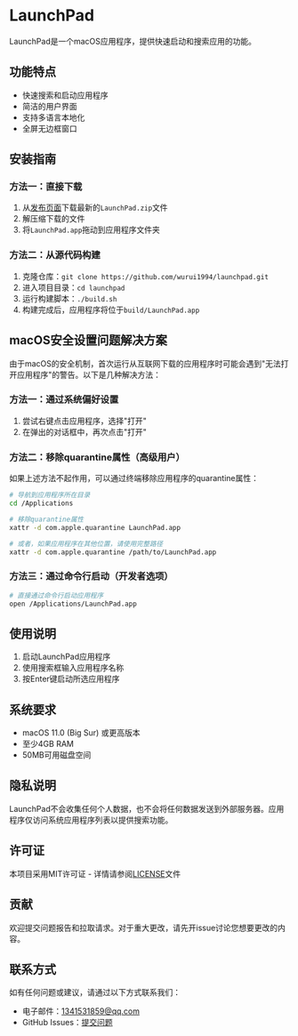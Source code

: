 # LaunchPad

LaunchPad是一个macOS应用程序，提供快速启动和搜索应用的功能。

## 功能特点

- 快速搜索和启动应用程序
- 简洁的用户界面
- 支持多语言本地化
- 全屏无边框窗口

## 安装指南

### 方法一：直接下载

1. 从[发布页面](https://github.com/wurui1994/launchpad/releases/latest)下载最新的`LaunchPad.zip`文件
2. 解压缩下载的文件
3. 将`LaunchPad.app`拖动到应用程序文件夹

### 方法二：从源代码构建

1. 克隆仓库：`git clone https://github.com/wurui1994/launchpad.git`
2. 进入项目目录：`cd launchpad`
3. 运行构建脚本：`./build.sh`
4. 构建完成后，应用程序将位于`build/LaunchPad.app`

## macOS安全设置问题解决方案

由于macOS的安全机制，首次运行从互联网下载的应用程序时可能会遇到"无法打开应用程序"的警告。以下是几种解决方法：

### 方法一：通过系统偏好设置

1. 尝试右键点击应用程序，选择"打开"
2. 在弹出的对话框中，再次点击"打开"

### 方法二：移除quarantine属性（高级用户）

如果上述方法不起作用，可以通过终端移除应用程序的quarantine属性：

```bash
# 导航到应用程序所在目录
cd /Applications

# 移除quarantine属性
xattr -d com.apple.quarantine LaunchPad.app

# 或者，如果应用程序在其他位置，请使用完整路径
xattr -d com.apple.quarantine /path/to/LaunchPad.app
```

### 方法三：通过命令行启动（开发者选项）

```bash
# 直接通过命令行启动应用程序
open /Applications/LaunchPad.app
```

## 使用说明

1. 启动LaunchPad应用程序
2. 使用搜索框输入应用程序名称
3. 按Enter键启动所选应用程序

## 系统要求

- macOS 11.0 (Big Sur) 或更高版本
- 至少4GB RAM
- 50MB可用磁盘空间

## 隐私说明

LaunchPad不会收集任何个人数据，也不会将任何数据发送到外部服务器。应用程序仅访问系统应用程序列表以提供搜索功能。

## 许可证

本项目采用MIT许可证 - 详情请参阅[LICENSE](LICENSE)文件

## 贡献

欢迎提交问题报告和拉取请求。对于重大更改，请先开issue讨论您想要更改的内容。

## 联系方式

如有任何问题或建议，请通过以下方式联系我们：

- 电子邮件：1341531859@qq.com
- GitHub Issues：[提交问题](https://github.com/wurui1994/launchpad/issues)
